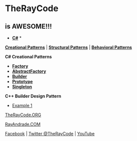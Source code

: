 # TheRayCode
## is AWESOME!!!

* **[C#](../README.md)** * 

**[Creational Patterns](../README.md)** | **[Structural Patterns](../../Structural/README.md)** | **[Behavioral Patterns](../../Behavioral/README.md)**

**C# Creational Patterns**

 * **[Factory](../Factory/README.md)**
 * **[AbstractFactory](../AbstractFactory/README.md)**
 * **[Builder](./README.md)**
 * **[Prototype](../Prototype/README.md)**
 * **[Singleton](../Singleton/README.md)**

**C++ Builder Design Pattern**


* [Example 1](./BR1/README.md)


[TheRayCode.ORG](https://www.TheRayCode.org)

[RayAndrade.COM](https://www.RayAndrade.com)


[Facebook](https://www.facebook.com/TheRayCode/) | [Twitter @TheRayCode](https://www.twitter.com/TheRayCode/) | [YouTube](https://www.youtube.com/AndradeRay/)

